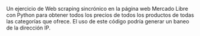 Un ejercicio de Web scraping sincrónico en la página web Mercado Libre con Python para obtener todos los precios de todos los productos de todas las categorías que ofrece. El uso de este código podría generar un baneo de la dirección IP.
